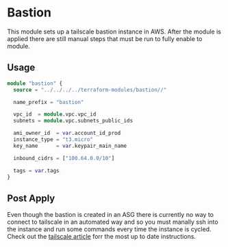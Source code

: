 # Bastion

This module sets up a tailscale bastion instance in AWS. After the module is applied there are still manual steps that must be run to fully enable to module.

## Usage

```terraform
module "bastion" {
  source = "../../../../terraform-modules/bastion//"

  name_prefix = "bastion"

  vpc_id  = module.vpc.vpc_id
  subnets = module.vpc.subnets_public_ids

  ami_owner_id  = var.account_id_prod
  instance_type = "t3.micro"
  key_name      = var.keypair_main_name

  inbound_cidrs = ["100.64.0.0/10"]

  tags = var.tags
}
```

## Post Apply

Even though the bastion is created in an ASG there is currently no way to connect to tailscale in an automated way and so you must manally ssh into the instance and run some commands every time the instance is cycled. Check out the [tailscale article](https://tailscale.com/kb/1021/install-aws) forr the most up to date instructions.
